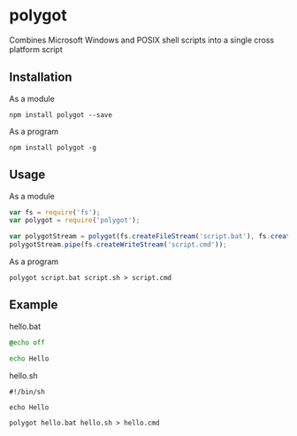 # polygot
Combines Microsoft Windows and POSIX shell scripts into a single cross platform script

## Installation
As a module
```shell
npm install polygot --save
```

As a program
```shell
npm install polygot -g
```

## Usage
As a module
```js
var fs = require('fs');
var polygot = require('polygot');

var polygotStream = polygot(fs.createFileStream('script.bat'), fs.createFileStream('script.sh'));
polygotStream.pipe(fs.createWriteStream('script.cmd'));
```

As a program
```shell
polygot script.bat script.sh > script.cmd
```

## Example

hello.bat
```bat
@echo off

echo Hello
```

hello.sh
```shell
#!/bin/sh

echo Hello
```

```shell
polygot hello.bat hello.sh > hello.cmd
```
